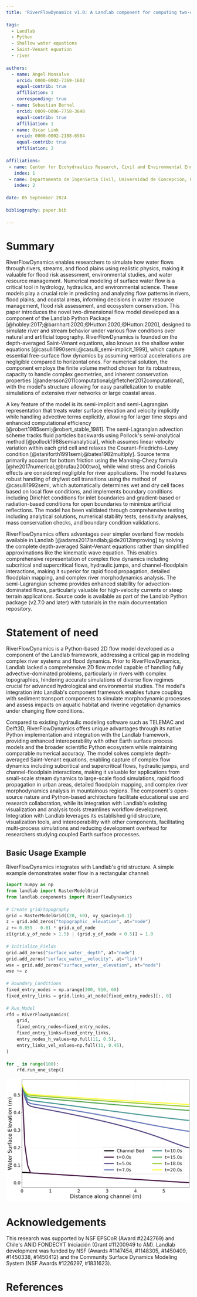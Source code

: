 ```yaml
---
title: 'RiverFlowDynamics v1.0: A Landlab component for computing two-dimensional river flow dynamics'

tags:
  - Landlab
  - Python
  - Shallow water equations
  - Saint-Venant equation
  - river

authors:
  - name: Angel Monsalve
    orcid: 0000-0002-7369-1602
    equal-contrib: true
    affiliation: 1
    corresponding: true
  - name: Sebastian Bernal
    orcid: 0009-0006-7758-3648
    equal-contrib: true
    affiliation: 1
  - name: Oscar Link
    orcid: 0000-0002-2188-6504
    equal-contrib: true
    affiliation: 2

affiliations:
 - name: Center for Ecohydraulics Research, Civil and Environmental Engineering, University of Idaho, Boise, ID, USA
   index: 1
 - name: Departamento de Ingeniería Civil, Universidad de Concepción, Concepción, Chile
   index: 2

date: 05 September 2024

bibliography: paper.bib

---
```

# Summary

RiverFlowDynamics enables researchers to simulate how water flows through rivers, streams, and flood plains using realistic physics, making it valuable for flood risk assessment, environmental studies, and water resource management. Numerical modeling of surface water flow is a critical tool in hydrology, hydraulics, and environmental science. These models play a crucial role in predicting and analyzing flow patterns in rivers, flood plains, and coastal areas, informing decisions in water resource management, flood risk assessment, and ecosystem conservation. This paper introduces the novel two-dimensional flow model developed as a component of the Landlab Python Package [@hobley:2017;@barnhart:2020;@Hutton:2020;@Hutton:2020], designed to simulate river and stream behavior under various flow conditions over natural and artificial topography. RiverFlowDynamics is founded on the depth-averaged Saint-Venant equations, also known as the shallow water equations [@casulli1990semi;@casulli_semi-implicit_1999], which capture essential free-surface flow dynamics by assuming vertical accelerations are negligible compared to horizontal ones. For numerical solution, the component employs the finite volume method chosen for its robustness, capacity to handle complex geometries, and inherent conservation properties [@andersson2011computational;@fletcher2012computational], with the model's structure allowing for easy parallelization to enable simulations of extensive river networks or large coastal areas.

A key feature of the model is its semi-implicit and semi-Lagrangian representation that treats water surface elevation and velocity implicitly while handling advective terms explicitly, allowing for larger time steps and enhanced computational efficiency [@robert1985semi;@robert_stable_1981]. The semi-Lagrangian advection scheme tracks fluid particles backwards using Pollock's semi-analytical method [@pollock1988semianalytical], which assumes linear velocity variation within each grid cell and relaxes the Courant-Friedrichs-Lewy condition [@staniforth1991semi;@bates1982multiply]. Source terms primarily account for bottom friction using the Manning-Chezy formula [@he2017numerical;@brufau2000two], while wind stress and Coriolis effects are considered negligible for river applications. The model features robust handling of dry/wet cell transitions using the method of @casulli1992semi, which automatically determines wet and dry cell faces based on local flow conditions, and implements boundary conditions including Dirichlet conditions for inlet boundaries and gradient-based or radiation-based conditions for open boundaries to minimize artificial reflections. The model has been validated through comprehensive testing including analytical solutions, numerical stability tests, sensitivity analyses, mass conservation checks, and boundary condition validations.

RiverFlowDynamics offers advantages over simpler overland flow models available in Landlab [@adams2017landlab;@de2012improving] by solving the complete depth-averaged Saint-Venant equations rather than simplified approximations like the kinematic wave equation. This enables comprehensive representation of complex flow dynamics including subcritical and supercritical flows, hydraulic jumps, and channel-floodplain interactions, making it superior for rapid flood propagation, detailed floodplain mapping, and complex river morphodynamics analysis. The semi-Lagrangian scheme provides enhanced stability for advection-dominated flows, particularly valuable for high-velocity currents or steep terrain applications. Source code is available as part of the Landlab Python package (v2.7.0 and later) with tutorials in the main documentation repository.

# Statement of need

RiverFlowDynamics is a Python-based 2D flow model developed as a component of the Landlab framework, addressing a critical gap in modeling complex river systems and flood dynamics. Prior to RiverFlowDynamics, Landlab lacked a comprehensive 2D flow model capable of handling fully advective-dominated problems, particularly in rivers with complex topographies, hindering accurate simulations of diverse flow regimes crucial for advanced hydrological and environmental studies. The model's integration into Landlab's component framework enables future coupling with sediment transport components to simulate morphodynamic processes and assess impacts on aquatic habitat and riverine vegetation dynamics under changing flow conditions.

Compared to existing hydraulic modeling software such as TELEMAC and Delft3D, RiverFlowDynamics offers unique advantages through its native Python implementation and integration with the Landlab framework, providing enhanced interoperability with other Earth surface process models and the broader scientific Python ecosystem while maintaining comparable numerical accuracy. The model solves complete depth-averaged Saint-Venant equations, enabling capture of complex flow dynamics including subcritical and supercritical flows, hydraulic jumps, and channel-floodplain interactions, making it valuable for applications from small-scale stream dynamics to large-scale flood simulations, rapid flood propagation in urban areas, detailed floodplain mapping, and complex river morphodynamics analysis in mountainous regions. The component's open-source nature and Python-based architecture facilitate educational use and research collaboration, while its integration with Landlab's existing visualization and analysis tools streamlines workflow development. Integration with Landlab leverages its established grid structure, visualization tools, and interoperability with other components, facilitating multi-process simulations and reducing development overhead for researchers studying coupled Earth surface processes.


## Basic Usage Example

RiverFlowDynamics integrates with Landlab's grid structure. A simple example demonstrates water flow in a rectangular channel:

```python
import numpy as np
from landlab import RasterModelGrid
from landlab.components import RiverFlowDynamics

# Create grid/topography
grid = RasterModelGrid((20, 60), xy_spacing=0.1)
z = grid.add_zeros("topographic__elevation", at="node")
z += 0.059 - 0.01 * grid.x_of_node
z[(grid.y_of_node > 1.5) | (grid.y_of_node < 0.5)] = 1.0

# Initialize_Fields
grid.add_zeros("surface_water__depth", at="node")
grid.add_zeros("surface_water__velocity", at="link")
wse = grid.add_zeros("surface_water__elevation", at="node")
wse += z

# Boundary_Conditions
fixed_entry_nodes = np.arange(300, 910, 60)
fixed_entry_links = grid.links_at_node[fixed_entry_nodes][:, 0]

# Run_Model
rfd = RiverFlowDynamics(
    grid,
    fixed_entry_nodes=fixed_entry_nodes,
    fixed_entry_links=fixed_entry_links,
    entry_nodes_h_values=np.full(11, 0.5),
    entry_links_vel_values=np.full(11, 0.45),
)

for _ in range(100):
    rfd.run_one_step()
```	
![Figure 1: Time evolution of the water surface elevation along a 1% slope channel. The water progressively fills the channel from an initially dry state (t=0.0s) to steady-state flow conditions (t=20.0s)](water_surface_evolution.jpg)

# Acknowledgements
This research was supported by NSF EPSCoR (Award #2242769) and Chile's ANID FONDECYT Iniciación (Grant #11200949 to AM). Landlab development was funded by NSF (Awards #1147454, #1148305, #1450409, #1450338, #1450412) and the Community Surface Dynamics Modeling System (NSF Awards #1226297, #1831623).

# References
